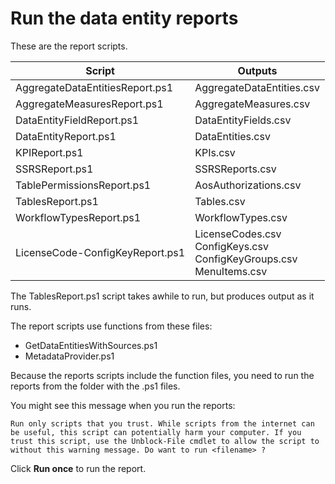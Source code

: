 # Run the data entity reports

These are the report scripts.

Script | Outputs
---|---
AggregateDataEntitiesReport.ps1 | AggregateDataEntities.csv 
AggregateMeasuresReport.ps1 | AggregateMeasures.csv
DataEntityFieldReport.ps1 | DataEntityFields.csv 
DataEntityReport.ps1 | DataEntities.csv 
KPIReport.ps1 | KPIs.csv 
SSRSReport.ps1 | SSRSReports.csv 
TablePermissionsReport.ps1 | AosAuthorizations.csv 
TablesReport.ps1 | Tables.csv 
WorkflowTypesReport.ps1 | WorkflowTypes.csv 
LicenseCode-ConfigKeyReport.ps1 | LicenseCodes.csv<br>ConfigKeys.csv<br>ConfigKeyGroups.csv<br>MenuItems.csv 

The TablesReport.ps1 script takes awhile to run, but produces output as it runs.

The report scripts use functions from these files:

+ GetDataEntitiesWithSources.ps1
+ MetadataProvider.ps1

Because the reports scripts include the function files, you need to run the reports from the folder with the .ps1 files.

You might see this message when you run the reports: 

```Plaintext
Run only scripts that you trust. While scripts from the internet can be useful, this script can potentially harm your computer. If you trust this script, use the Unblock-File cmdlet to allow the script to without this warning message. Do want to run <filename> ? 
```

Click **Run once** to run the report.

